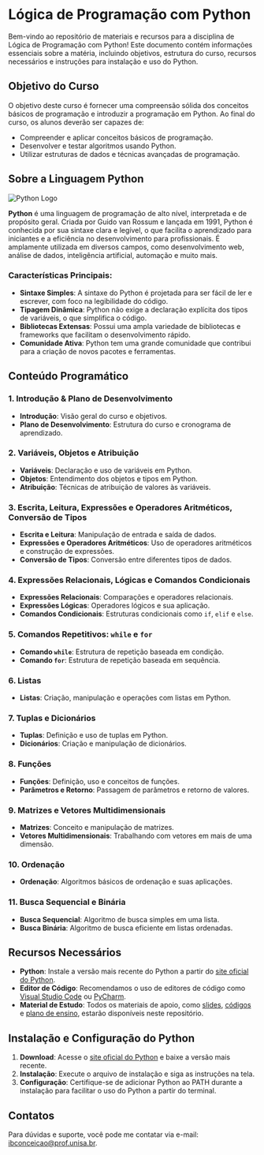 # Lógica de Programação com Python

Bem-vindo ao repositório de materiais e recursos para a disciplina de Lógica de Programação com Python! Este documento contém informações essenciais sobre a matéria, incluindo objetivos, estrutura do curso, recursos necessários e instruções para instalação e uso do Python.

## Objetivo do Curso

O objetivo deste curso é fornecer uma compreensão sólida dos conceitos básicos de programação e introduzir a programação em Python. Ao final do curso, os alunos deverão ser capazes de:

- Compreender e aplicar conceitos básicos de programação.
- Desenvolver e testar algoritmos usando Python.
- Utilizar estruturas de dados e técnicas avançadas de programação.

## Sobre a Linguagem Python

![Python Logo](https://learnlearn.uk/wp-content/uploads/2016/07/python-logo-150x150.png)

**Python** é uma linguagem de programação de alto nível, interpretada e de propósito geral. Criada por Guido van Rossum e lançada em 1991, Python é conhecida por sua sintaxe clara e legível, o que facilita o aprendizado para iniciantes e a eficiência no desenvolvimento para profissionais. É amplamente utilizada em diversos campos, como desenvolvimento web, análise de dados, inteligência artificial, automação e muito mais.

### Características Principais:

- **Sintaxe Simples**: A sintaxe do Python é projetada para ser fácil de ler e escrever, com foco na legibilidade do código.
- **Tipagem Dinâmica**: Python não exige a declaração explícita dos tipos de variáveis, o que simplifica o código.
- **Bibliotecas Extensas**: Possui uma ampla variedade de bibliotecas e frameworks que facilitam o desenvolvimento rápido.
- **Comunidade Ativa**: Python tem uma grande comunidade que contribui para a criação de novos pacotes e ferramentas.

## Conteúdo Programático

### 1. Introdução & Plano de Desenvolvimento

- **Introdução**: Visão geral do curso e objetivos.
- **Plano de Desenvolvimento**: Estrutura do curso e cronograma de aprendizado.

### 2. Variáveis, Objetos e Atribuição

- **Variáveis**: Declaração e uso de variáveis em Python.
- **Objetos**: Entendimento dos objetos e tipos em Python.
- **Atribuição**: Técnicas de atribuição de valores às variáveis.

### 3. Escrita, Leitura, Expressões e Operadores Aritméticos, Conversão de Tipos

- **Escrita e Leitura**: Manipulação de entrada e saída de dados.
- **Expressões e Operadores Aritméticos**: Uso de operadores aritméticos e construção de expressões.
- **Conversão de Tipos**: Conversão entre diferentes tipos de dados.

### 4. Expressões Relacionais, Lógicas e Comandos Condicionais

- **Expressões Relacionais**: Comparações e operadores relacionais.
- **Expressões Lógicas**: Operadores lógicos e sua aplicação.
- **Comandos Condicionais**: Estruturas condicionais como `if`, `elif` e `else`.

### 5. Comandos Repetitivos: `while` e `for`

- **Comando `while`**: Estrutura de repetição baseada em condição.
- **Comando `for`**: Estrutura de repetição baseada em sequência.

### 6. Listas

- **Listas**: Criação, manipulação e operações com listas em Python.

### 7. Tuplas e Dicionários

- **Tuplas**: Definição e uso de tuplas em Python.
- **Dicionários**: Criação e manipulação de dicionários.

### 8. Funções

- **Funções**: Definição, uso e conceitos de funções.
- **Parâmetros e Retorno**: Passagem de parâmetros e retorno de valores.

### 9. Matrizes e Vetores Multidimensionais

- **Matrizes**: Conceito e manipulação de matrizes.
- **Vetores Multidimensionais**: Trabalhando com vetores em mais de uma dimensão.

### 10. Ordenação

- **Ordenação**: Algoritmos básicos de ordenação e suas aplicações.

### 11. Busca Sequencial e Binária

- **Busca Sequencial**: Algoritmo de busca simples em uma lista.
- **Busca Binária**: Algoritmo de busca eficiente em listas ordenadas.

## Recursos Necessários

- **Python**: Instale a versão mais recente do Python a partir do [site oficial do Python](https://www.python.org/).
- **Editor de Código**: Recomendamos o uso de editores de código como [Visual Studio Code](https://code.visualstudio.com/) ou [PyCharm](https://www.jetbrains.com/pycharm/).
- **Material de Estudo**: Todos os materiais de apoio, como [slides](Material(Slides)/), [códigos](Codigos/) e [plano de ensino](Material(Slides)/Planodeensino.pdf), estarão disponíveis neste repositório.

## Instalação e Configuração do Python

1. **Download**: Acesse o [site oficial do Python](https://www.python.org/) e baixe a versão mais recente.
2. **Instalação**: Execute o arquivo de instalação e siga as instruções na tela.
3. **Configuração**: Certifique-se de adicionar Python ao PATH durante a instalação para facilitar o uso do Python a partir do terminal.

## Contatos

Para dúvidas e suporte, você pode me contatar via e-mail: [ibconceicao@prof.unisa.br](mailto:ibconceicao@prof.unisa.br).


